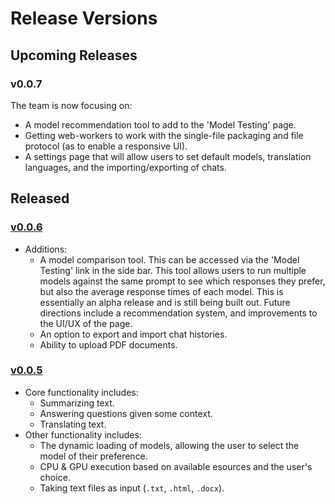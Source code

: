# Release Versions

## Upcoming Releases

### v0.0.7
The team is now focusing on:
- A model recommendation tool to add to the 'Model Testing' page.
- Getting web-workers to work with the single-file packaging and file protocol (as to enable a responsive UI).
- A settings page that will allow users to set default models, translation languages, and the importing/exporting of chats.

## Released

### [v0.0.6](https://github.com/dewcservices/LocalChat/releases/tag/v0.0.6)
- Additions:
  - A model comparison tool. This can be accessed via the 'Model Testing' link in the side bar. This tool allows users 
    to run multiple models against the same prompt to see which responses they prefer, but also the average response times
    of each model. This is essentially an alpha release and is still being built out. Future directions include a 
    recommendation system, and improvements to the UI/UX of the page.
  - An option to export and import chat histories.
  - Ability to upload PDF documents.

### [v0.0.5](https://github.com/dewcservices/LocalChat/releases/tag/v0.0.5)
- Core functionality includes:
    - Summarizing text.
    - Answering questions given some context.
    - Translating text.
- Other functionality includes:
    - The dynamic loading of models, allowing the user to select the model of their preference.
    - CPU & GPU execution based on available esources and the user's choice.
    - Taking text files as input (`.txt`, `.html`, `.docx`).
